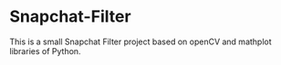 # Snapchat-Filter
This is a small Snapchat Filter project based on openCV and mathplot libraries of Python.
